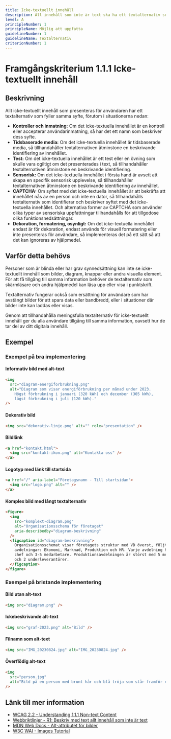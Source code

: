 ```yaml
---
title: Icke-textuellt innehåll
description: All innehåll som inte är text ska ha ett textalternativ som presenterar motsvarande syfte eller information.
level: A
principleNumber: 1
principleName: Möjlig att uppfatta
guidelineNumber: 1
guidelineName: Textalternativ
criterionNumber: 1
---
```


# Framgångskriterium 1.1.1 Icke-textuellt innehåll

## Beskrivning

Allt icke-textuellt innehåll som presenteras för användaren har ett textalternativ som fyller samma syfte, förutom i situationerna nedan:

- **Kontroller och inmatning:** Om det icke-textuella innehållet är en kontroll eller accepterar användarinmatning, så har det ett namn som beskriver dess syfte.
- **Tidsbaserade media:** Om det icke-textuella innehållet är tidsbaserade media, så tillhandahåller textalternativen åtminstone en beskrivande identifiering av innehållet.
- **Test:** Om det icke-textuella innehållet är ett test eller en övning som skulle vara ogiltigt om det presenterades i text, så tillhandahåller textalternativen åtminstone en beskrivande identifiering.
- **Sensorisk:** Om det icke-textuella innehållet i första hand är avsett att skapa en specifik sensorisk upplevelse, så tillhandahåller textalternativen åtminstone en beskrivande identifiering av innehållet.
- **CAPTCHA:** Om syftet med det icke-textuella innehållet är att bekräfta att innehållet nås av en person och inte en dator, så tillhandahålls textalternativ som identifierar och beskriver syftet med det icke-textuella innehållet. Och alternativa former av CAPTCHA som använder olika typer av sensoriska uppfattningar tillhandahålls för att tillgodose olika funktionsnedsättningar.
- **Dekoration, formatering, osynligt:** Om det icke-textuella innehållet endast är för dekoration, endast används för visuell formatering eller inte presenteras för användare, så implementeras det på ett sätt så att det kan ignoreras av hjälpmedel.

## Varför detta behövs

Personer som är blinda eller har grav synnedsättning kan inte se icke-textuellt innehåll som bilder, diagram, knappar eller andra visuella element. För att få tillgång till samma information behöver de textalternativ som skärmläsare och andra hjälpmedel kan läsa upp eller visa i punktskrift.

Textalternativ fungerar också som ersättning för användare som har avstängt bilder för att spara data eller bandbredd, eller i situationer där bilder inte kan laddas eller visas.

Genom att tillhandahålla meningsfulla textalternativ för icke-textuellt innehåll ger du alla användare tillgång till samma information, oavsett hur de tar del av ditt digitala innehåll.

## Exempel

### Exempel på bra implementering

#### Informativ bild med alt-text

```html
<img
  src="diagram-energiforbrukning.png"
  alt="Diagram som visar energiförbrukning per månad under 2023. 
    Högst förbrukning i januari (320 kWh) och december (305 kWh), 
    lägst förbrukning i juli (120 kWh)."
/>
```

#### Dekorativ bild

```html
<img src="dekorativ-linje.png" alt="" role="presentation" />
```

#### Bildlänk

```html
<a href="kontakt.html">
  <img src="kontakt-ikon.png" alt="Kontakta oss" />
</a>
```

#### Logotyp med länk till startsida

```html
<a href="/" aria-label="Företagsnamn - Till startsidan">
  <img src="logo.png" alt="" />
</a>
```

#### Komplex bild med långt textalternativ

```html
<figure>
  <img
    src="komplext-diagram.png"
    alt="Organisationsschema för företaget"
    aria-describedby="diagram-beskrivning"
  />
  <figcaption id="diagram-beskrivning">
    Organisationsschemat visar företagets struktur med VD överst, följt av fyra
    avdelningar: Ekonomi, Marknad, Produktion och HR. Varje avdelning har en
    chef och 3-5 medarbetare. Produktionsavdelningen är störst med 5 medarbetare
    och 2 underleverantörer.
  </figcaption>
</figure>
```

### Exempel på bristande implementering

#### Bild utan alt-text

```html
<img src="diagram.png" />
```

#### Ickebeskrivande alt-text

```html
<img src="graf-2023.png" alt="Bild" />
```

#### Filnamn som alt-text

```html
<img src="IMG_20230824.jpg" alt="IMG_20230824.jpg" />
```

#### Överflödig alt-text

```html
<img
  src="person.jpg"
  alt="Bild på en person med brunt hår och blå tröja som står framför en byggnad och ler mot kameran en solig dag i augusti när löven börjat falla från träden"
/>
```

## Länk till mer information

- [WCAG 2.2 - Understanding 1.1.1 Non-text Content](https://www.w3.org/WAI/WCAG22/Understanding/non-text-content.html)
- [Webbriktlinjer - R1: Beskriv med text allt innehåll som inte är text](https://www.digg.se/webbriktlinjer/alla-webbriktlinjer/beskriv-med-text-allt-innehall-som-inte-ar-text)
- [MDN Web Docs - Alt-attributet för bilder](https://developer.mozilla.org/en-US/docs/Web/API/HTMLImageElement/alt)
- [W3C WAI - Images Tutorial](https://www.w3.org/WAI/tutorials/images/)
